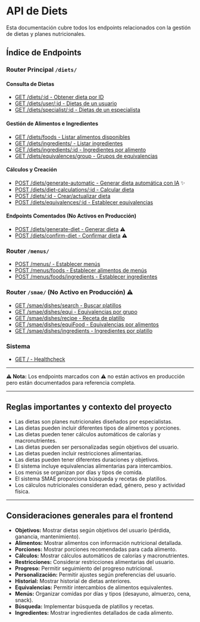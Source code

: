 # API de Diets

Esta documentación cubre todos los endpoints relacionados con la gestión de dietas y planes nutricionales.

## Índice de Endpoints

### Router Principal `/diets/`
#### Consulta de Dietas
- [GET /diets/:id - Obtener dieta por ID](./diets-get.md)
- [GET /diets/user/:id - Dietas de un usuario](./diets-list-by-user.md)
- [GET /diets/specialist/:id - Dietas de un especialista](./diets-list-by-specialist.md)

#### Gestión de Alimentos e Ingredientes
- [GET /diets/foods - Listar alimentos disponibles](./diets-foods.md)
- [GET /diets/ingredients/ - Listar ingredientes](./diets-ingredients.md)
- [GET /diets/ingredients/:id - Ingredientes por alimento](./diets-ingredients-by-food.md)
- [GET /diets/equivalences/group - Grupos de equivalencias](./diets-equivalences-group.md)

#### Cálculos y Creación
- [POST /diets/generate-automatic - Generar dieta automática con IA](./diets-generate-automatic.md) ✨
- [POST /diets/diet-calculations/:id - Calcular dieta](./diets-diet-calculations.md)
- [POST /diets/:id - Crear/actualizar dieta](./diets-upsert.md)
- [POST /diets/equivalences/:id - Establecer equivalencias](./diets-equivalences.md)

#### Endpoints Comentados (No Activos en Producción)
- [POST /diets/generate-diet - Generar dieta](./diets-generate-diet.md) ⚠️
- [POST /diets/confirm-diet - Confirmar dieta](./diets-confirm-diet.md) ⚠️

### Router `/menus/`
- [POST /menus/ - Establecer menús](./menus-create.md)
- [POST /menus/foods - Establecer alimentos de menús](./menus-foods.md)
- [POST /menus/foods/ingredients - Establecer ingredientes](./menus-ingredients.md)

### Router `/smae/` (No Activo en Producción) ⚠️
- [GET /smae/dishes/search - Buscar platillos](./smae-search.md)
- [GET /smae/dishes/equi - Equivalencias por grupo](./smae-equivalences.md)
- [GET /smae/dishes/recipe - Receta de platillo](./smae-recipe.md)
- [GET /smae/dishes/equiFood - Equivalencias por alimentos](./smae-equivalences-food.md)
- [GET /smae/dishes/ingredients - Ingredientes por platillo](./smae-ingredients.md)

### Sistema
- [GET / - Healthcheck](./healthcheck.md)

---

**⚠️ Nota:** Los endpoints marcados con ⚠️ no están activos en producción pero están documentados para referencia completa.

---

## Reglas importantes y contexto del proyecto

- Las dietas son planes nutricionales diseñados por especialistas.
- Las dietas pueden incluir diferentes tipos de alimentos y porciones.
- Las dietas pueden tener cálculos automáticos de calorías y macronutrientes.
- Las dietas pueden ser personalizadas según objetivos del usuario.
- Las dietas pueden incluir restricciones alimentarias.
- Las dietas pueden tener diferentes duraciones y objetivos.
- El sistema incluye equivalencias alimentarias para intercambios.
- Los menús se organizan por días y tipos de comida.
- El sistema SMAE proporciona búsqueda y recetas de platillos.
- Los cálculos nutricionales consideran edad, género, peso y actividad física.

---

## Consideraciones generales para el frontend

- **Objetivos:** Mostrar dietas según objetivos del usuario (pérdida, ganancia, mantenimiento).
- **Alimentos:** Mostrar alimentos con información nutricional detallada.
- **Porciones:** Mostrar porciones recomendadas para cada alimento.
- **Cálculos:** Mostrar cálculos automáticos de calorías y macronutrientes.
- **Restricciones:** Considerar restricciones alimentarias del usuario.
- **Progreso:** Permitir seguimiento del progreso nutricional.
- **Personalización:** Permitir ajustes según preferencias del usuario.
- **Historial:** Mostrar historial de dietas anteriores.
- **Equivalencias:** Permitir intercambios de alimentos equivalentes.
- **Menús:** Organizar comidas por días y tipos (desayuno, almuerzo, cena, snack).
- **Búsqueda:** Implementar búsqueda de platillos y recetas.
- **Ingredientes:** Mostrar ingredientes detallados de cada alimento. 